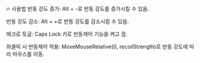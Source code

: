 🔥 사용법
반동 강도 증가: Alt + -로 반동 강도를 증가시킬 수 있음.

반동 강도 감소: Alt + +로 반동 강도를 감소시킬 수 있음.

매크로 토글: Caps Lock 키로 반동제어 기능을 켜고 끔.

좌클릭 시 반동제어 적용: MoveMouseRelative(0, recoilStrength)로 반동 강도에 따라 마우스를 이동.
